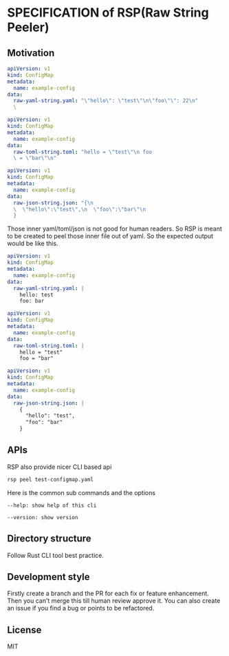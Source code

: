 # SPECIFICATION of RSP(Raw String Peeler)

## Motivation


```yaml
apiVersion: v1
kind: ConfigMap
metadata:
  name: example-config
data:
  raw-yaml-string.yaml: "\"hello\": \"test\"\n\"foo\"\": 22\n"
  \ 
```

```yaml
apiVersion: v1
kind: ConfigMap
metadata:
  name: example-config
data:
  raw-toml-string.toml: "hello = \"test\"\n foo 
  \ = \"bar\"\n"
```

```yaml
apiVersion: v1
kind: ConfigMap
metadata:
  name: example-config
data:
  raw-json-string.json: "{\n
  \  \"hello\":\"test\",\n  \"foo\":\"bar\"\n
  }
```

Those inner yaml/toml/json is not good for human readers. So RSP is meant to be created to peel those inner file out of yaml. So the expected output would be like this.


```yaml
apiVersion: v1
kind: ConfigMap
metadata:
  name: example-config
data:
  raw-yaml-string.yaml: |
    hello: test
    foo: bar
```

```yaml
apiVersion: v1
kind: ConfigMap
metadata:
  name: example-config
data:
  raw-toml-string.toml: |
    hello = "test"
    foo = "bar"
```

```yaml
apiVersion: v1
kind: ConfigMap
metadata:
  name: example-config
data:
  raw-json-string.json: |
    {
      "hello": "test",
      "foo": "bar"
    }
```


## APIs

RSP also provide nicer CLI based api

```sh
rsp peel test-configmap.yaml
```

Here is the common sub commands and the options

```
--help: show help of this cli

--version: show version
```

## Directory structure
Follow Rust CLI tool best practice.

## Development style

Firstly create a branch and the PR for each fix or feature enhancement. Then you can't merge this till human review approve it. You can also create an issue if you find a bug or points to be refactored.

## License

MIT

